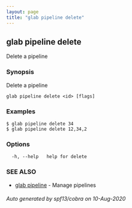 ```yaml
---
layout: page
title: "glab pipeline delete"
---
```

## glab pipeline delete

Delete a pipeline

### Synopsis

Delete a pipeline

```
glab pipeline delete <id> [flags]
```

### Examples

```
$ glab pipeline delete 34
$ glab pipeline delete 12,34,2

```

### Options

```
  -h, --help   help for delete
```

### SEE ALSO

* [glab pipeline](/commands/glab_pipeline/)	 - Manage pipelines

###### Auto generated by spf13/cobra on 10-Aug-2020
